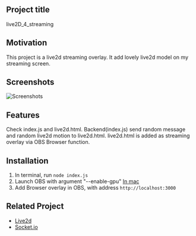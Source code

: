 ## Project title
live2D_4_streaming

## Motivation
This project is a live2d streaming overlay. It add lovely live2d model on my streaming screen.

## Screenshots
![Screenshots](./img/Live2d-StreamingOverlay-min.gif)

## Features
Check index.js and live2d.html. Backend(index.js) send random message and random live2d motion to live2d.html. live2d.html is added as streaming overlay via OBS Browser function.

## Installation
1. In terminal, run
`node index.js`
2. Launch OBS with argument "--enable-gpu" [In mac](https://obsproject.com/forum/threads/how-do-i-enable-webgl-in-browsersource-mac-10-13-3-includes-logfile.83960/)
3. Add Browser overlay in OBS, with address `http://localhost:3000`

## Related Project

- [Live2d](https://www.live2d.com)
- [Socket.io](https://socket.io/)
